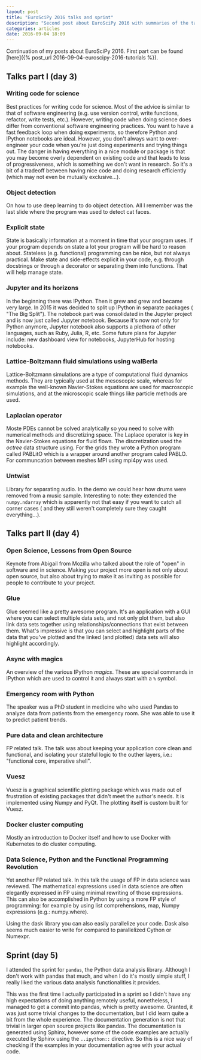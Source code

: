 ```yaml
---
layout: post
title: "EuroSciPy 2016 talks and sprint"
description: "Second post about EuroSciPy 2016 with summaries of the talks and sprint."
categories: articles
date: 2016-09-04 18:09
---
```


Continuation of my posts about EuroSciPy 2016. First part can be found
[here]({% post_url 2016-09-04-euroscipy-2016-tutorials %}).

## Talks part I (day 3)

### Writing code for science
Best practices for writing code for science. Most of the advice is similar
to that of software engineering (e.g. use version control, write functions,
refactor, write tests, etc.). However, writing code when doing science does
differ from conventional software engineering practices. You want to have a fast
feedback loop when doing experiments, so therefore Python and IPython notebooks
are ideal. However, you don't always want to over-engineer your code when
you're just doing experiments and trying things out. The danger in having
everything in a nice module or package is that you may become overly dependent
on existing code and that leads to loss of progressiveness, which is something
we don't want in research. So it's a bit of a tradeoff between having nice
code and doing research efficiently (which may not even be mutually
exclusive...).

### Object detection
On how to use deep learning to do object detection. All I remember was the
last slide where the program was used to detect cat faces.

### Explicit state
State is basically information at a moment in time that your program uses. If
your program depends on state a lot your program will be hard to reason about.
Stateless (e.g. functional) programming can be nice, but not always practical.
Make state and side-effects explicit in your code, e.g. through docstrings or
through a decorator or separating them into functions. That will help manage
state.

### Jupyter and its horizons
In the beginning there was IPython. Then it grew and grew and became very
large. In 2015 it was decided to split up IPython in separate packages (
"The Big Split"). The notebook part was consolidated in the Jupyter project
and is now just called Jupyter notebook. Because it's now not only for Python
anymore, Jupyter notebook also supports a plethora of other languages, such
as Ruby, Julia, R, etc. Some future plans for Jupyter include: new dashboard
view for notebooks, JupyterHub for hosting notebooks.

### Lattice-Boltzmann fluid simulations using walBerla
Lattice-Boltzmann simulations are a type of computational fluid dynamics
methods. They are typically used at the mesoscopic scale, whereas for
example the well-known Navier-Stokes equations are used for macroscopic
simulations, and at the microscopic scale things like particle methods
are used.

### Laplacian operator
Moste PDEs cannot be solved analytically so you need to solve with numerical
methods and discretizing space. The Laplace operator is key in the
Navier-Stokes equations for fluid flows. The discretization used the *octree*
data structure using. For the grids they wrote a Python program called
PABLitO which is a wrapper around another program caled PABLO. For
communcation between meshes MPI using mpi4py was used.

### Untwist
Library for separating audio. In the demo we could hear how drums were removed
from a music sample. Interesting to note: they extended the `numpy.ndarray`
which is apparently not that easy if you want to catch all corner cases (
and they still weren't completely sure they caught everything...).

## Talks part II (day 4)

### Open Science, Lessons from Open Source
Keynote from Abigail from Mozilla who talked about the role of "open" in
software and in science. Making your project more open is not only about open
source, but also about trying to make it as inviting as possible for people to
contribute to your project.

### Glue
Glue seemed like a pretty awesome program. It's an application with a GUI
where you can select multiple data sets, and not only plot them, but also
link data sets together using relationships/connections that exist between
them. What's impressive is that you can select and highlight parts of the data
that you've plotted and the linked (and plotted) data sets will also highlight
accordingly.

### Async with magics
An overview of the various IPython *magics*. These are special commands in
IPython which are used to control it and always start with a `%` symbol.

### Emergency room with Python
The speaker was a PhD student in medicine who who used Pandas to analyze
data from patients from the emergency room. She was able to use it to predict
patient trends.

### Pure data and clean architecture
FP related talk. The talk was about keeping your application core clean and
functional, and isolating your stateful logic to the outher layers, i.e.:
"functional core, imperative shell".

### Vuesz
Vuesz is a graphical scientific plotting package which was made out of
frustration of existing packages that didn't meet the author's needs. It is
implemented using Numpy and PyQt. The plotting itself is custom built for
Vuesz.

### Docker cluster computing
Mostly an introduction to Docker itself and how to use Docker with Kubernetes
to do cluster computing.

### Data Science, Python and the Functional Programming Revolution
Yet another FP related talk. In this talk the usage of FP in data science
was reviewed. The mathematical expressions used in data science are often
elegantly expressed in FP using minimal rewriting of those expressions. This
can also be accomplished in Python by using a more FP style of programming:
for example by using list comprehensions, map, Numpy expressions (e.g.:
numpy.where).

Using the dask library you can also easily parallelize your code. Dask also
seems much easier to write for compared to parallelized Cython or Numexpr.

## Sprint (day 5)
I attended the sprint for `pandas`, the Python data analysis library. Although
I don't work with pandas that much, and when I do it's mostly simple stuff, I
really liked the various data analysis functionalities it provides.

This was the first time I actually participated in a sprint so I didn't have
any high expectations of doing anything remotely useful, nonetheless, I
managed to get a commit into pandas, which is pretty awesome. Granted, it was
just some trivial changes to the documentation, but I did learn quite a bit
from the whole experience. The documentation generation is not that trivial
in larger open source projects like pandas. The documentation is generated
using Sphinx, however some of the code examples are actually executed by
Sphinx using the `..ipython::` directive. So this is a nice way of checking
if the examples in your documentation agree with your actual code.
